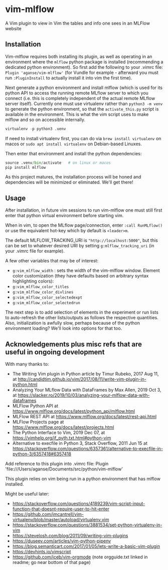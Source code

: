 # vim-mlflow
A Vim plugin to view in Vim the tables and info one sees in an MLFlow website

## Installation

Vim-mlflow requires both installing its plugin, as well as operating in an
environment where the `mlflow` python package is installed (recommending a
dedicated python environment).  So first add the following to your .vimrc file:
`Plugin 'aganse/vim-mlflow'` (for Vundle for example - afterward you must run
`:PluginInstall` to actually install it into vim the first time).

Next generate a python environment and install mlflow (which is used for its
python API to access the running remote MLflow server to which you connect
(i.e. this is completely independent of the actual remote MLflow server itself).
Currently one must use virtualenv rather than `python3 -m venv` to generate the
python environment, so that the `activate_this.py` script is available in the
environment.  This is what the vim script uses to make mlflow and so on
accessible internally.
```python
virtualenv -p python3 .venv
```
If need to install virtualenv first, you can do via `brew install virtualenv`
on macos or `sudo apt install virtualenv` on Debian-based Linuxes.

Then enter that environment and install the python dependencies:
```python
source .venv/bin/activate   # on linux or macos
pip install mlflow
```

As this project matures, the installation process will be honed and dependencies
will be minimized or eliminated.  We'll get there!


## Usage

After installation, in future vim sessions to run vim-mlflow one must still
first enter that python virtual environment before starting vim.

When in vim, to open the MLflow page/connection, enter `:call RunMLflow()`
or use the equivalent hot-key which by default is `<leader>m`.

The default MLFLOW_TRACKING_URI is `"http://localhost:5000"`, but this can
be set to whatever desired URI by setting `g:mlflow_tracking_uri` (in your
.vimrc file for example).

A few other variables that may be of interest:
* `g:vim_mlflow_width` : sets the width of the vim-mlflow window.
Element color customization (they have defaults based on arbitrary syntax highlighting colors):
* `g:vim_mlflow_color_titles`
* `g:vim_mlflow_color_divlines`
* `g:vim_mlflow_color_selectedexpt`
* `g:vim_mlflow_color_selectedrun`

The next step is to add selection of elements in the experiment or run lists to
auto-refresh the other lists/outputs as follows the respective quantities.
Also, initialization is awfully slow, perhaps because of the python environment
loading?  We'll look into options for that too.



## Acknowledgements plus misc refs that are useful in ongoing development

With many thanks to:
* The Writing Vim plugin in Python article by Timur Rubeko, 2017 Aug 11, at
  http://candidtim.github.io/vim/2017/08/11/write-vim-plugin-in-python.html
* Analyzing Your MLflow Data with DataFrames by Max Allen, 2019 Oct 3, at
  https://slacker.ro/2019/10/03/analyzing-your-mlflow-data-with-dataframes
* MLFlow Python API at
  https://www.mlflow.org/docs/latest/python_api/mlflow.html
* MLFlow REST API at
  https://www.mlflow.org/docs/latest/rest-api.html
* MLFlow Projects page at
  https://www.mlflow.org/docs/latest/projects.html
* The Python Interface to Vim, 2019 Dec 07, at
  https://vimhelp.org/if_pyth.txt.html#python-vim
* Alternative to execfile in Python 3, Stack Overflow, 2011 Jun 15 at
  https://stackoverflow.com/questions/6357361/alternative-to-execfile-in-python-3/6357418#6357418


Add reference to this plugin into .vimrc file:
Plugin 'file:///Users/aganse/Documents/src/python/vim-mlflow'

This plugin relies on vim being run in a python environment that has mlflow
installed.

Might be useful later:
* https://stackoverflow.com/questions/4189239/vim-script-input-function-that-doesnt-require-user-to-hit-enter
* https://github.com/jmcantrell/vim-virtualenv/blob/master/autoload/virtualenv.vim
* https://stackoverflow.com/questions/3881534/set-python-virtualenv-in-vim
* https://stevelosh.com/blog/2011/09/writing-vim-plugins
* https://duseev.com/articles/vim-python-pipenv
* https://blog.semanticart.com/2017/01/05/lets-write-a-basic-vim-plugin
* https://devhints.io/vimscript
* https://github.com/jceb/vim-orgmode (note orgguide.txt linked in readme; go near bottom of that page)
